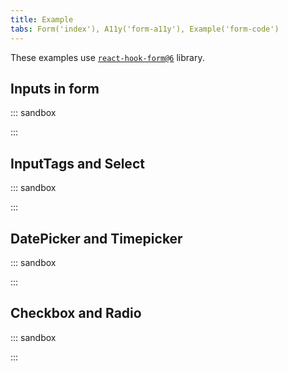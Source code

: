 ```yaml
---
title: Example
tabs: Form('index'), A11y('form-a11y'), Example('form-code')
---
```


These examples use [`react-hook-form@6`](https://github.com/react-hook-form/react-hook-form/tree/v6.15.8) library.

## Inputs in form

::: sandbox

<script lang="tsx">
import React from 'react';
import * as reactHookForm from 'react-hook-form';
const { useForm } = reactHookForm;
import { Flex } from '@semcore/ui/flex-box';
import Tooltip from '@semcore/ui/tooltip';
import Input from '@semcore/ui/input';
import Button from '@semcore/ui/button';
import { Text } from '@semcore/ui/typography';

const Demo = () => {
  const { register, handleSubmit, errors, reset } = useForm({
    mode: 'onBlur',
  });

  const onSubmit = (data) => {
    reset({ email: '', password: '' });
    alert(JSON.stringify(data));
  };

  return (
    <>
      <Flex tag='form' onSubmit={handleSubmit(onSubmit)} direction='column'>
        <Text size={300} tag='label' mb={1} htmlFor='email'>
          Email
        </Text>
        <Tooltip animationsDisabled>
          <Tooltip.Popper
            placement='right'
            theme='warning'
            visible={errors['email']}
            id='form-email-error'
          >
            {errors['email']?.message}
          </Tooltip.Popper>
          <Tooltip.Trigger
            tag={Input}
            w='100%'
            mb={2}
            size='l'
            state={errors['email'] ? 'invalid' : 'normal'}
            controlsLength={1}
          >
            {({ getTriggerProps }) => (
              <Input.Value
                {...getTriggerProps({
                  id: 'email',
                  name: 'email',
                  type: 'email',
                  ref: register({
                    required: 'Email is required',
                    pattern: {
                      value: /.+@.+\..+/i,
                      message: 'Email is not valid',
                    },
                  }) as React.ForwardedRef<HTMLInputElement>,
                })}
                autoComplete='email'
                aria-invalid={Boolean(errors['email'])}
                aria-errormessage={errors['email'] ? 'form-email-error' : undefined}
              />
            )}
          </Tooltip.Trigger>
        </Tooltip>
        <Text size={300} tag='label' mb={1} htmlFor='password'>
          Password
        </Text>
        <Tooltip animationsDisabled>
          <Tooltip.Popper
            placement='right'
            theme='warning'
            visible={errors['password']}
            id='form-password-error'
          >
            {errors['password']?.message}
          </Tooltip.Popper>
          <Tooltip.Trigger
            tag={Input}
            w='100%'
            mb={4}
            size='l'
            state={errors['password'] ? 'invalid' : 'normal'}
            controlsLength={1}
          >
            {({ getTriggerProps }) => (
              <Input.Value
                {...getTriggerProps({
                  id: 'password',
                  name: 'password',
                  type: 'password',
                  ref: register({
                    required: 'Password is required',
                  }) as React.ForwardedRef<HTMLInputElement>,
                })}
                autoComplete='password'
                aria-invalid={Boolean(errors['password'])}
                aria-errormessage={errors['password'] ? 'form-password-error' : undefined}
              />
            )}
          </Tooltip.Trigger>
        </Tooltip>

        <Button type='submit' use='primary' theme='success' size='l' w='100%'>
          Log in
        </Button>
      </Flex>
    </>
  );
};
</script>

:::

## InputTags and Select

::: sandbox

<script lang="tsx">
import React from 'react';
import * as reactHookForm from 'react-hook-form';
const { useForm, Controller } = reactHookForm;
import { Flex } from '@semcore/ui/flex-box';
import { Text } from '@semcore/ui/typography';
import Select from '@semcore/ui/select';
import { ButtonTrigger } from '@semcore/ui/base-trigger';
import Counter from '@semcore/ui/counter';
import Tooltip from '@semcore/ui/tooltip';
import InputTags from '@semcore/ui/input-tags/';
import Button from '@semcore/ui/button';

const Demo = () => {
  const defaultValues = {
    period: 'Weekly',
    day_week: 'Monday',
    emails: ['first@react.hook.form', 'first@react.hook.form'],
  };
  const { handleSubmit, getValues, setValue, control, setError, errors, reset } = useForm({
    defaultValues,
  });
  const [valueTag, setValueTag] = React.useState('');

  const changeInputTagsValue = (value) => {
    reset(defaultValues);
    setValueTag(value);
  };

  const onSubmit = (data) => {
    reset(defaultValues);
    alert(JSON.stringify(data));
  };

  const handleAppendTags = (newTags) => {
    const tags = getValues('emails');
    if (newTags.some((tag) => !/.+@.+\..+/i.test(tag))) {
      setError('emails', { message: "Email don't valid" });
      return;
    }
    if (tags.length + newTags.length > 5) {
      setError('emails', { message: 'Max emails is 5' });
      return;
    }
    setValue('emails', [...tags, ...newTags]);
    changeInputTagsValue('');
  };

  const handleRemoveTag = () => {
    const tags = getValues('emails');
    if (tags.length === 0) return;
    setValue('emails', tags.slice(0, -1));
    changeInputTagsValue(`${tags.slice(-1)[0]} ${valueTag}`);
  };

  const handleCloseTag = (e) => {
    const tags = getValues('emails');
    const { dataset } = e.currentTarget;
    setValue(
      'emails',
      tags.filter((tag, ind) => ind !== Number(dataset.id)),
    );
  };

  const periods = ['Daily', 'Weekly'].map((value) => ({ value, children: value }));
  const daysWeek = ['Monday', 'Tuesday', 'Wednesday', 'Wednesday', 'Friday'].map((value) => ({
    value,
    children: value,
  }));

  return (
    <Flex tag='form' onSubmit={handleSubmit(onSubmit)} direction='column' alignItems='flex-start'>
      <Text size={300} tag='label' mb={1}>
        Email frequency
      </Text>

      <Flex mb={4}>
        <Controller
          render={(props) => <Select tag={ButtonTrigger} options={periods} {...props} />}
          control={control}
          name='period'
        />
        <Controller
          render={(props) => <Select ml={4} tag={ButtonTrigger} options={daysWeek} {...props} />}
          control={control}
          name='day_week'
        />
      </Flex>

      <Controller
        render={({ value: tags = [] }) => (
          <>
            <Text size={300} tag='label' mb={1}>
              Emails
              <Counter ml={1} size='l'>{`${tags.length}/5`}</Counter>
            </Text>
            <Tooltip
              interaction='none'
              placement='right'
              theme='warning'
              w='100%'
              animationsDisabled
            >
              <Tooltip.Popper id='form-emails-error' visible={Boolean(errors['emails'])}>
                {String(errors['emails']?.[0])}
              </Tooltip.Popper>
              <InputTags
                tag={Tooltip.Trigger}
                size='l'
                state={errors['emails'] ? 'invalid' : 'normal'}
                onAppend={handleAppendTags}
                onRemove={handleRemoveTag}
                aria-invalid={Boolean(errors['emails'])}
                aria-errormessage={errors['emails'] ? 'form-emails-error' : undefined}
              >
                {tags.map((tag, idx) => (
                  <InputTags.Tag key={tag + idx}>
                    <InputTags.Tag.Text>{tag}</InputTags.Tag.Text>
                    <InputTags.Tag.Close data-id={idx} onClick={handleCloseTag} />
                  </InputTags.Tag>
                ))}
                <InputTags.Value value={valueTag} onChange={changeInputTagsValue} />
              </InputTags>
            </Tooltip>
          </>
        )}
        control={control}
        name='emails'
      />

      <Button mt={4} type='submit' use='primary' theme='success' size='l'>
        Save
      </Button>
    </Flex>
  );
};
</script>

:::

## DatePicker and Timepicker

::: sandbox

<script lang="tsx">
import React from 'react';
import * as reactHookForm from 'react-hook-form';
const { useForm, Controller } = reactHookForm;
import { Flex } from '@semcore/ui/flex-box';
import { Text } from '@semcore/ui/typography';
import { DatePicker } from '@semcore/ui/date-picker';
import TimePicker from '@semcore/time-picker';
import Checkbox from '@semcore/ui/checkbox';
import Button from '@semcore/ui/button';

const Demo = () => {
  const [period, setPeriod] = React.useState(false);
  const defaultValues = {
    start_date: new Date(),
    start_time: '12:00',
    due_date: new Date(),
    due_time: '12:00',
  };
  const { handleSubmit, control, reset } = useForm({
    defaultValues,
  });

  const onSubmit = (data) => {
    alert(JSON.stringify(data));
  };

  const onReset = () => {
    reset(defaultValues);
  };

  const onPreventDefault = (e) => {
    e.preventDefault();
  };

  return (
    <Flex tag='form' onSubmit={handleSubmit(onSubmit)} direction='column' alignItems='flex-start'>
      <Flex mb={4}>
        <Flex direction='column'>
          <Text size={300} tag='label' mb={1}>
            Start date
          </Text>
          <Controller
            render={(props) => <DatePicker size='l' {...props} />}
            control={control}
            name='start_date'
          />
        </Flex>
        <Flex direction='column' ml={2}>
          <Text size={300} tag='label' mb={1}>
            Time
          </Text>
          <Controller
            render={(props) => (
              <TimePicker size='l' is12Hour {...props}>
                <TimePicker.Hours />
                <TimePicker.Separator />
                <TimePicker.Minutes />
                <TimePicker.Format onClick={onPreventDefault} />
              </TimePicker>
            )}
            control={control}
            name='start_time'
          />
        </Flex>
      </Flex>

      <Checkbox mb={4} size='l'>
        <Checkbox.Value onChange={setPeriod} />
        <Checkbox.Text>Period</Checkbox.Text>
      </Checkbox>

      {period && (
        <Flex mb={4}>
          <Flex direction='column'>
            <Text size={300} tag='label' mb={1}>
              Due date
            </Text>
            <Controller
              render={(props) => <DatePicker size='l' {...props} />}
              control={control}
              name='due_date'
            />
          </Flex>
          <Flex direction='column' ml={2}>
            <Text size={300} tag='label' mb={1}>
              Time
            </Text>
            <Controller
              render={(props) => (
                <TimePicker size='l' is12Hour {...props}>
                  <TimePicker.Hours />
                  <TimePicker.Separator />
                  <TimePicker.Minutes />
                  <TimePicker.Format onClick={onPreventDefault} />
                </TimePicker>
              )}
              control={control}
              name='due_time'
            />
          </Flex>
        </Flex>
      )}

      <Flex>
        <Button type='submit' use='primary' theme='success' size='l'>
          Create
        </Button>
        <Button ml={2} size='l' onClick={onReset}>
          Cancel
        </Button>
      </Flex>
    </Flex>
  );
};
</script>

:::

## Checkbox and Radio

::: sandbox

<script lang="tsx">
import React from 'react';
import * as reactHookForm from 'react-hook-form';
const { useForm, Controller } = reactHookForm;
import { Flex } from '@semcore/ui/flex-box';
import { Text } from '@semcore/ui/typography';
import Radio, { RadioGroup } from '@semcore/ui/radio';
import Checkbox from '@semcore/ui/checkbox';
import Select from '@semcore/ui/select';
import { ButtonTrigger } from '@semcore/ui/base-trigger';
import Button from '@semcore/ui/button';

const Demo = () => {
  const [selected, setSelected] = React.useState(false);
  const [selectedValue, setSelectedValue] = React.useState([]);
  const [selectedFirst, setSelectedFirst] = React.useState(0);
  const defaultValues = {
    export: 'all',
  };
  const { handleSubmit, control, reset, errors, setError } = useForm({
    defaultValues,
  });

  const onSubmit = (data) => {
    if (data.export === 'first') {
      if (!selectedFirst) {
        setError('export', { message: 'Require enter value' });
        return;
      } else {
        data.export = `first ${selectedFirst}`;
      }
    }
    if (data.export === 'selected') {
      if (!selectedValue.length) {
        setError('export', { message: 'Require chouse value' });
        return;
      } else {
        data.export = `selected [${selectedValue.join(',')}]`;
      }
    }
    reset(defaultValues);
    setSelected(false);
    setSelectedValue([]);
    setSelectedFirst(0);
    alert(JSON.stringify(data));
  };

  const optionsFirst = [100, 500].map((value) => ({ value, children: value }));
  const onChangeSelect = (value) => {
    reset({ export: 'first' });
    setSelectedFirst(value);
  };
  const onChangCheckbox = (checked, e) => {
    const { value } = e.target;
    const tmpArray = checked ? [...selectedValue, value] : selectedValue.filter((v) => v !== value);
    tmpArray.length && reset({ export: 'selected' });
    setSelectedValue(tmpArray);
  };
  const onSelectedRadio = () => {
    setSelected(!selected);
  };

  return (
    <Flex tag='form' onSubmit={handleSubmit(onSubmit)} direction='column' alignItems='flex-start'>
      <Flex direction='column' mb={4}>
        <Text size={300} tag='label' mb={4}>
          Export data
        </Text>
        <Controller
          render={({ value, ...props }) => (
            <RadioGroup {...props} value={value} size='l'>
              <Radio mb={3}>
                <Radio.Value value='all' />
                <Radio.Text>All</Radio.Text>
              </Radio>
              <Radio mb={3}>
                <Radio.Value value='selected' onChange={onSelectedRadio} />
                <Radio.Text>Selected</Radio.Text>
                {selected &&
                  [100, 500].map((v) => (
                    <Checkbox
                      size='l'
                      ml={2}
                      key={v}
                      state={value.includes('selected') && errors['export'] ? 'invalid' : 'normal'}
                    >
                      <Checkbox.Value value={v} onChange={onChangCheckbox} />
                      <Checkbox.Text children={v} />
                    </Checkbox>
                  ))}
              </Radio>
              <Radio style={{ alignItems: 'center' }}>
                <Radio.Value value='first' />
                <Radio.Text>First</Radio.Text>
                <Select
                  size='l'
                  ml={2}
                  state={value.includes('first') && errors['export'] ? 'invalid' : 'normal'}
                  tag={ButtonTrigger}
                  options={optionsFirst}
                  onChange={onChangeSelect}
                />
              </Radio>
            </RadioGroup>
          )}
          control={control}
          name='export'
        />
      </Flex>

      <Button type='submit' use='primary' theme='info' size='l'>
        Excel
      </Button>
    </Flex>
  );
};
</script>

:::
